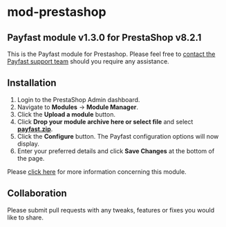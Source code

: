 # mod-prestashop

## Payfast module v1.3.0 for PrestaShop v8.2.1

This is the Payfast module for Prestashop. Please feel free
to [contact the Payfast support team](https://payfast.io/contact/) should you require any assistance.

## Installation

1. Login to the PrestaShop Admin dashboard.
2. Navigate to **Modules** -> **Module Manager**.
3. Click the **Upload a module** button.
4. Click **Drop your module archive here or select file** and select
   **[payfast.zip](https://github.com/Payfast/mod-prestashop/releases/download/v1.3.0/payfast.zip)**.
5. Click the **Configure** button. The Payfast configuration options will now display.
6. Enter your preferred details and click **Save Changes** at the bottom of the page.

Please [click here](https://payfast.io/integration/plugins/prestashop/) for more information concerning this
module.

## Collaboration

Please submit pull requests with any tweaks, features or fixes you would like to share.
